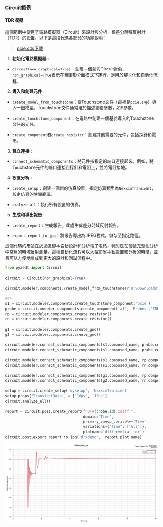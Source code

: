 ### Circuit範例

#### TDR 模擬
這個範例中使用了電路模擬器（Circuit）來設計和分析一個差分時域反射計（TDR）的設置。以下是這段代碼各部分的功能說明：

> [pcie.s4p下載](assets\pcie.s4p)

1. **初始化電路模擬器** : 
  - `Circuit(non_graphical=True)`：創建一個新的Circuit對象，`non_graphical=True`表示在無圖形介面模式下運行，適用於腳本化和自動化流程。
 
2. **導入和創建元件** : 
  - `create_model_from_touchstone`：從Touchstone文件（這裡是`pcie.s4p`）導入一個模型。Touchstone文件通常用於描述網絡參數，如S參數。
 
  - `create_touchstone_component`：在電路中創建一個基於導入的Touchstone文件的元件。
 
  - `create_component`和`create_resistor`：創建其他需要的元件，包括探針和電阻。
 
3. **建立連接** : 
  - `connect_schematic_components`：將元件按指定的端口連接起來。例如，將Touchstone元件的端口連接到探針和電阻上，並將電阻接地。
 
4. **設置分析** : 
  - `create_setup`：創建一個新的仿真設置，指定仿真類型為`NexximTransient`，設定仿真的時間範圍。
 
  - `analyze_all`：執行所有設置的仿真。
 
5. **生成和導出報告** : 
  - `create_report`：生成報告，此處生成差分時域反射報告。
 
  - `export_report_to_jpg`：將報告導出為JPEG格式，儲存至指定路徑。

這個代碼的用途在於透過腳本自動設計和分析電子電路，特別是在信號完整性分析中常用的時域反射測量。這種自動化流程可以大幅節省手動設置和分析的時間，並且可以方便地集成到更大的設計和測試流程中。

```python
from pyaedt import Circuit

circuit = Circuit(non_graphical=True)

circuit.modeler.components.create_model_from_touchstone(r"D:\Downloads\pcie.s4p")

#%%
s1 = circuit.modeler.components.create_touchstone_component('pcie')
probe = circuit.modeler.components.create_component('a1', 'Probes','TDR_Differential_Ended')
rp = circuit.modeler.components.create_resistor()
rn = circuit.modeler.components.create_resistor()

g1 = circuit.modeler.components.create_gnd()
g2 = circuit.modeler.components.create_gnd()

circuit.modeler.connect_schematic_components(s1.composed_name, probe.composed_name, 1, 1)
circuit.modeler.connect_schematic_components(s1.composed_name, probe.composed_name, 2, 2)

circuit.modeler.connect_schematic_components(s1.composed_name, rp.composed_name, 3, 1)
circuit.modeler.connect_schematic_components(s1.composed_name, rn.composed_name, 4, 1)

circuit.modeler.connect_schematic_components(g1.composed_name, rp.composed_name, 1, 2)
circuit.modeler.connect_schematic_components(g2.composed_name, rn.composed_name, 1, 2)

setup = circuit.create_setup('mysetup', 'NexximTransient')
setup.props['TransientData'] = ['10ps', '10ns']
circuit.analyze_all()

report = circuit.post.create_report(f"O(A{probe.id}:zdiff)", 
                                    domain='Time',
                                    primary_sweep_variable='Time',
                                    variations={"Time": ["All"]},
                                    plotname='differential_tdr')
circuit.post.export_report_to_jpg('d:/demo',  report.plot_name)
```
![differential_tdr](/assets/differential_tdr.jpg)